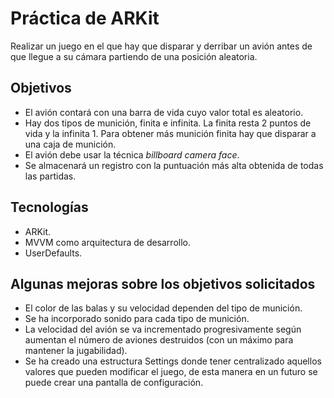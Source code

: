 # Práctica de ARKit
Realizar un juego en el que hay que disparar y derribar un avión antes de que llegue a su cámara partiendo de una posición aleatoria.

## Objetivos

- El avión contará con una barra de vida cuyo valor total es aleatorio. 
- Hay dos tipos de munición, finita e infinita. La finita resta 2 puntos de vida y la infinita 1. Para obtener más munición finita hay que disparar a una caja de munición.
- El avión debe usar la técnica *billboard camera face*.
- Se almacenará un registro con la puntuación más alta obtenida de todas las partidas.

## Tecnologías

- ARKit.
- MVVM como arquitectura de desarrollo.
- UserDefaults.

## Algunas mejoras sobre los objetivos solicitados

- El color de las balas y su velocidad dependen del tipo de munición.
- Se ha incorporado sonido para cada tipo de munición.
- La velocidad del avión se va incrementado progresivamente según aumentan el número de aviones destruidos (con un máximo para mantener la jugabilidad).
- Se ha creado una estructura Settings donde tener centralizado aquellos valores que pueden modificar el juego, de esta manera en un futuro se puede crear una pantalla de configuración.